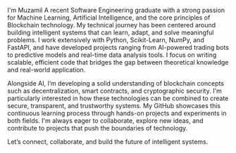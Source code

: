 I'm Muzamil
A recent Software Engineering graduate with a strong passion for Machine Learning, Artificial Intelligence, and the core principles of Blockchain technology. My technical journey has been centered around building intelligent systems that can learn, adapt, and solve meaningful problems. I work extensively with Python, Scikit-Learn, NumPy, and FastAPI, and have developed projects ranging from AI-powered trading bots to predictive models and real-time data analysis tools. I focus on writing scalable, efficient code that bridges the gap between theoretical knowledge and real-world application.

Alongside AI, I’m developing a solid understanding of blockchain concepts such as decentralization, smart contracts, and cryptographic security. I'm particularly interested in how these technologies can be combined to create secure, transparent, and trustworthy systems. My GitHub showcases this continuous learning process through hands-on projects and experiments in both fields. I'm always eager to collaborate, explore new ideas, and contribute to projects that push the boundaries of technology.

Let’s connect, collaborate, and build the future of intelligent systems.
